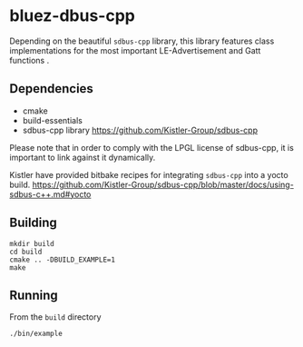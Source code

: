 # bluez-dbus-cpp

Depending on the beautiful `sdbus-cpp` library, this library features class implementations for the most important LE-Advertisement and Gatt functions .

## Dependencies

- cmake
- build-essentials
- sdbus-cpp library https://github.com/Kistler-Group/sdbus-cpp

Please note that in order to comply with the LPGL license of sdbus-cpp, it is important to link against it dynamically.

Kistler have provided bitbake recipes for integrating `sdbus-cpp` into a yocto build. https://github.com/Kistler-Group/sdbus-cpp/blob/master/docs/using-sdbus-c++.md#yocto

## Building

```
mkdir build
cd build
cmake .. -DBUILD_EXAMPLE=1
make
```

## Running

From the `build` directory

```
./bin/example
```
